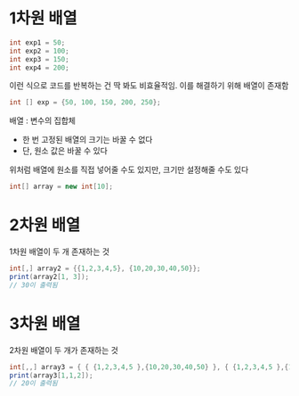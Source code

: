 # 1차원 배열

```csharp
int exp1 = 50;
int exp2 = 100;
int exp3 = 150;
int exp4 = 200;
```
이런 식으로 코드를 반복하는 건 딱 봐도 비효율적임. 이를 해결하기 위해 배열이 존재함

```csharp
int [] exp = {50, 100, 150, 200, 250};
```

배열 : 변수의 집합체

* 한 번 고정된 배열의 크기는 바꿀 수 없다
* 단, 원소 값은 바꿀 수 있다

위처럼 배열에 원소를 직접 넣어줄 수도 있지만, 크기만 설정해줄 수도 있다
```csharp
int[] array = new int[10];
```

# 2차원 배열
1차원 배열이 두 개 존재하는 것 
```csharp
int[,] array2 = {{1,2,3,4,5}, {10,20,30,40,50}};
print(array2[1, 3]);
// 30이 출력됨
```
 
# 3차원 배열
 2차원 배열이 두 개가 존재하는 것
 ```csharp
int[,,] array3 = { { {1,2,3,4,5 },{10,20,30,40,50} }, { {1,2,3,4,5 },{10,20,30,40,50} } };
print(array3[1,1,2]);
// 20이 출력됨
```

